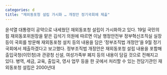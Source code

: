 ```yaml
---
categories: d
title: "재외동포청 설립 가시화 … 개정안 정기국회에 제출"
---
```

윤석열 대통령이 공약으로 내세웠던 재외동포청 설립이 가시화하고 있다. 19일 국민의힘 재외동포위원장을 맡은 김석기 의원에 따르면 이날 행정안전부 정부혁신조직실 실장 등이 국회를 방문해 재외동포청 설치 등의 내용을 담은 ‘정부조직법 개정안’을 9월 정기국회에서 제출하겠다고 보고했다. 정부조직법 개정안은 재외동포청 설립 내용을 포함해 출입국청(이민청)과 관광청 신설, 여성가족부 폐지 등의 내용이 담길 것으로 전해지고 있다. 병역, 세금, 교육, 출입국, 영사 업무 등을 한 곳에서 처리할 수 있는 전담기관인 재외동포청 설립은 2000년대
